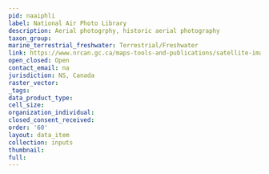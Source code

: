 ```yaml
---
pid: naaiphli
label: National Air Photo Library
description: Aerial photogrphy, historic aerial photography
taxon_group: 
marine_terrestrial_freshwater: Terrestrial/Freshwater
link: https://www.nrcan.gc.ca/maps-tools-and-publications/satellite-imagery-and-air-photos/air-photos/national-air-photo-library/9265
open_closed: Open
contact_email: na
jurisdiction: NS, Canada
raster_vector: 
_tags: 
data_product_type: 
cell_size: 
organization_individual: 
closed_consent_received: 
order: '60'
layout: data_item
collection: inputs
thumbnail: 
full: 
---
```

